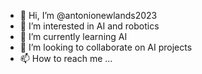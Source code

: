 - 👋 Hi, I’m @antonionewlands2023
- 👀 I’m interested in AI and robotics
- 🌱 I’m currently learning AI 
- 💞️ I’m looking to collaborate on AI projects
- 📫 How to reach me ...

<!---
antonionewlands2023/antonionewlands2023 is a ✨ special ✨ repository because its `README.md` (this file) appears on your GitHub profile.
You can click the Preview link to take a look at your changes.
--->
